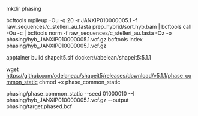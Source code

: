 mkdir phasing

bcftools mpileup -Ou -q 20 -r JANXIP010000005.1 -f raw_sequences/c_stelleri_au.fasta prep_hybrid/sort.hyb.bam | bcftools call -Ou -c | bcftools norm -f raw_sequences/c_stelleri_au.fasta -Oz -o phasing/hyb_JANXIP010000005.1.vcf.gz
bcftools index phasing/hyb_JANXIP010000005.1.vcf.gz


apptainer build shapeit5.sif docker://abelean/shapeit5:5.1.1


wget https://github.com/odelaneau/shapeit5/releases/download/v5.1.1/phase_common_static
chmod +x phase_common_static

phasing/phase_common_static --seed 01000010 --I phasing/hyb_JANXIP010000005.1.vcf.gz --output phasing/target.phased.bcf

